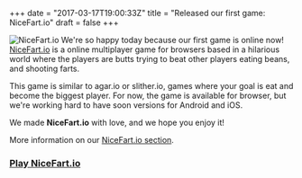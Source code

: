 +++
date = "2017-03-17T19:00:33Z"
title = "Released our first game: NiceFart.io"
draft = false
+++

![NiceFart.io](/img/games/nicefartio/nicefartio.png)
We're so happy today because our first game is online now!     
[NiceFart.io](http://nicefart.io) is a online multiplayer game for browsers 
based in a hilarious world where the players are butts trying to beat other players
eating beans, and shooting farts.

This game is similar to agar.io or slither.io, games where your goal is eat and 
become the biggest player. For now, the game is available for browser, but we're working
hard to have soon versions for Android and iOS.

We made __NiceFart.io__ with love, and we hope you enjoy it!

More information on our [NiceFart.io section](/games/nicefart.io/).

### [Play NiceFart.io](http://nicefart.io)
